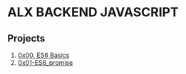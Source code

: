 # ALX BACKEND JAVASCRIPT
## Projects

1. [0x00. ES6 Basics](./0x00-ES6_basic)
2. [0x01-ES6_promise](./0x01-ES6_promise)

